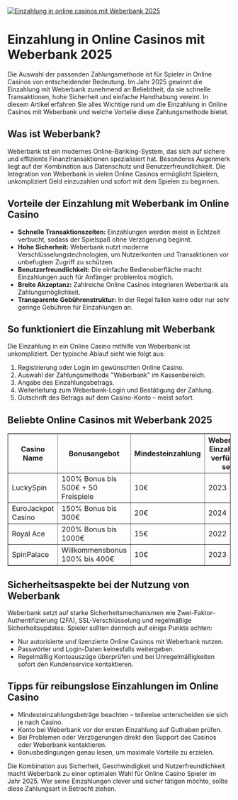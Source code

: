 [![Einzahlung in online casinos mit Weberbank 2025](https://123-caf.pages.dev/gitsignup.png)](https://vrmoo.ru/Bt82HjjY)

<h1>Einzahlung in Online Casinos mit Weberbank 2025</h1>  <p>Die Auswahl der passenden Zahlungsmethode ist für Spieler in Online Casinos von entscheidender Bedeutung. Im Jahr 2025 gewinnt die Einzahlung mit Weberbank zunehmend an Beliebtheit, da sie schnelle Transaktionen, hohe Sicherheit und einfache Handhabung vereint. In diesem Artikel erfahren Sie alles Wichtige rund um die Einzahlung in Online Casinos mit Weberbank und welche Vorteile diese Zahlungsmethode bietet.</p>  <h2>Was ist Weberbank?</h2> <p>Weberbank ist ein modernes Online-Banking-System, das sich auf sichere und effiziente Finanztransaktionen spezialisiert hat. Besonderes Augenmerk liegt auf der Kombination aus Datenschutz und Benutzerfreundlichkeit. Die Integration von Weberbank in vielen Online Casinos ermöglicht Spielern, unkompliziert Geld einzuzahlen und sofort mit dem Spielen zu beginnen.</p>  <h2>Vorteile der Einzahlung mit Weberbank im Online Casino</h2> <ul>   <li><strong>Schnelle Transaktionszeiten:</strong> Einzahlungen werden meist in Echtzeit verbucht, sodass der Spielspaß ohne Verzögerung beginnt.</li>   <li><strong>Hohe Sicherheit:</strong> Weberbank nutzt moderne Verschlüsselungstechnologien, um Nutzerkonten und Transaktionen vor unbefugtem Zugriff zu schützen.</li>   <li><strong>Benutzerfreundlichkeit:</strong> Die einfache Bedienoberfläche macht Einzahlungen auch für Anfänger problemlos möglich.</li>   <li><strong>Breite Akzeptanz:</strong> Zahlreiche Online Casinos integrieren Weberbank als Zahlungsmöglichkeit.</li>   <li><strong>Transparente Gebührenstruktur:</strong> In der Regel fallen keine oder nur sehr geringe Gebühren für Einzahlungen an.</li> </ul>  <h2>So funktioniert die Einzahlung mit Weberbank</h2> <p>Die Einzahlung in ein Online Casino mithilfe von Weberbank ist unkompliziert. Der typische Ablauf sieht wie folgt aus:</p> <ol>   <li>Registrierung oder Login im gewünschten Online Casino.</li>   <li>Auswahl der Zahlungsmethode "Weberbank" im Kassenbereich.</li>   <li>Angabe des Einzahlungsbetrags.</li>   <li>Weiterleitung zum Weberbank-Login und Bestätigung der Zahlung.</li>   <li>Gutschrift des Betrags auf dem Casino-Konto – meist sofort.</li> </ol>  <h2>Beliebte Online Casinos mit Weberbank 2025</h2> <table border="1" cellpadding="8" cellspacing="0">   <thead>     <tr>       <th>Casino Name</th>       <th>Bonusangebot</th>       <th>Mindesteinzahlung</th>       <th>Weberbank Einzahlung verfügbar seit</th>     </tr>   </thead>   <tbody>     <tr>       <td>LuckySpin</td>       <td>100% Bonus bis 500€ + 50 Freispiele</td>       <td>10€</td>       <td>2023</td>     </tr>     <tr>       <td>EuroJackpot Casino</td>       <td>150% Bonus bis 300€</td>       <td>20€</td>       <td>2024</td>     </tr>     <tr>       <td>Royal Ace</td>       <td>200% Bonus bis 1000€</td>       <td>15€</td>       <td>2022</td>     </tr>     <tr>       <td>SpinPalace</td>       <td>Willkommensbonus 100% bis 400€</td>       <td>10€</td>       <td>2023</td>     </tr>   </tbody> </table>  <h2>Sicherheitsaspekte bei der Nutzung von Weberbank</h2> <p>Weberbank setzt auf starke Sicherheitsmechanismen wie Zwei-Faktor-Authentifizierung (2FA), SSL-Verschlüsselung und regelmäßige Sicherheitsupdates. Spieler sollten dennoch auf einige Punkte achten:</p> <ul>   <li>Nur autorisierte und lizenzierte Online Casinos mit Weberbank nutzen.</li>   <li>Passwörter und Login-Daten keinesfalls weitergeben.</li>   <li>Regelmäßig Kontoauszüge überprüfen und bei Unregelmäßigkeiten sofort den Kundenservice kontaktieren.</li> </ul>  <h2>Tipps für reibungslose Einzahlungen im Online Casino</h2> <ul>   <li>Mindesteinzahlungsbeträge beachten – teilweise unterscheiden sie sich je nach Casino.</li>   <li>Konto bei Weberbank vor der ersten Einzahlung auf Guthaben prüfen.</li>   <li>Bei Problemen oder Verzögerungen direkt den Support des Casinos oder Weberbank kontaktieren.</li>   <li>Bonusbedingungen genau lesen, um maximale Vorteile zu erzielen.</li> </ul>  <p>Die Kombination aus Sicherheit, Geschwindigkeit und Nutzerfreundlichkeit macht Weberbank zu einer optimalen Wahl für Online Casino Spieler im Jahr 2025. Wer seine Einzahlungen clever und sicher tätigen möchte, sollte diese Zahlungsart in Betracht ziehen.</p>